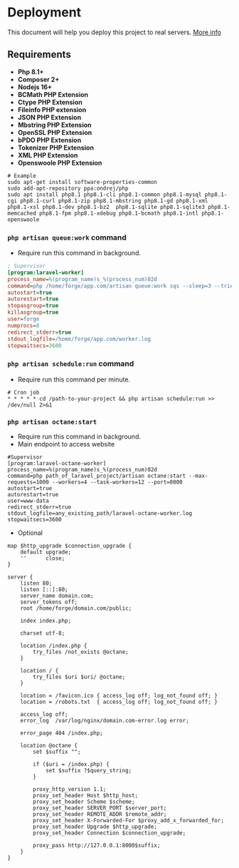 # Deployment

This document will help you deploy this project to real servers.
[More info](https://laravel.com/docs/9.x/deployment)

## Requirements

-   **Php 8.1+**
-   **Composer 2+**
-   **Nodejs 16+**
-   **BCMath PHP Extension**
-   **Ctype PHP Extension**
-   **Fileinfo PHP extension**
-   **JSON PHP Extension**
-   **Mbstring PHP Extension**
-   **OpenSSL PHP Extension**
-   **bPDO PHP Extension**
-   **Tokenizer PHP Extension**
-   **XML PHP Extension**
-   **Openswoole PHP Extension**

```shell
# Example
sudo apt-get install software-properties-common
sudo add-apt-repository ppa:ondrej/php
sudo apt install php8.1 php8.1-cli php8.1-common php8.1-mysql php8.1-cgi php8.1-curl php8.1-zip php8.1-mbstring php8.1-gd php8.1-xml php8.1-xsl php8.1-dev php8.1-bz2  php8.1-sqlite php8.1-sqlite3 php8.1-memcached php8.1-fpm php8.1-xdebug php8.1-bcmath php8.1-intl php8.1-openswoole
```

### `php artisan queue:work` command

-   Require run this command in background.

```ini
; Supervisor
[program:laravel-worker]
process_name=%(program_name)s_%(process_num)02d
command=php /home/forge/app.com/artisan queue:work sqs --sleep=3 --tries=3 --max-time=3600
autostart=true
autorestart=true
stopasgroup=true
killasgroup=true
user=forge
numprocs=8
redirect_stderr=true
stdout_logfile=/home/forge/app.com/worker.log
stopwaitsecs=3600
```

### `php artisan schedule:run` command

-   Require run this command per minute.

```shell
# Cron job
* * * * * cd /path-to-your-project && php artisan schedule:run >> /dev/null 2>&1
```

### `php artisan octane:start`

-   Require run this command in background.
-   Main endpoint to access website

```shell
#Supervisor
[program:laravel-octane-worker]
process_name=%(program_name)s_%(process_num)02d
command=php path_of_laravel_project/artisan octane:start --max-requests=1000 --workers=4 --task-workers=12 --port=8000
autostart=true
autorestart=true
user=www-data
redirect_stderr=true
stdout_logfile=any_existing_path/laravel-octane-worker.log​
stopwaitsecs=3600
```

-   Optional

```nginx
map $http_upgrade $connection_upgrade {
    default upgrade;
    ''      close;
}

server {
    listen 80;
    listen [::]:80;
    server_name domain.com;
    server_tokens off;
    root /home/forge/domain.com/public;

    index index.php;

    charset utf-8;

    location /index.php {
        try_files /not_exists @octane;
    }

    location / {
        try_files $uri $uri/ @octane;
    }

    location = /favicon.ico { access_log off; log_not_found off; }
    location = /robots.txt  { access_log off; log_not_found off; }

    access_log off;
    error_log  /var/log/nginx/domain.com-error.log error;

    error_page 404 /index.php;

    location @octane {
        set $suffix "";

        if ($uri = /index.php) {
            set $suffix ?$query_string;
        }

        proxy_http_version 1.1;
        proxy_set_header Host $http_host;
        proxy_set_header Scheme $scheme;
        proxy_set_header SERVER_PORT $server_port;
        proxy_set_header REMOTE_ADDR $remote_addr;
        proxy_set_header X-Forwarded-For $proxy_add_x_forwarded_for;
        proxy_set_header Upgrade $http_upgrade;
        proxy_set_header Connection $connection_upgrade;

        proxy_pass http://127.0.0.1:8000$suffix;
    }
}
```
